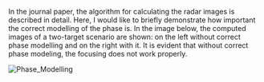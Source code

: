 In the journal paper, the algorithm for calculating the radar images is described in detail. Here, I would like to briefly demonstrate how important the correct modelling of the phase is. In the image below, the computed images of a two-target scenario are shown: on the left without correct phase modelling and on the right with it. It is evident that without correct phase modeling, the focusing does not work properly.

![Phase_Modelling](https://github.com/user-attachments/assets/dfb7135b-02c5-496f-8b93-f706efda7567)
